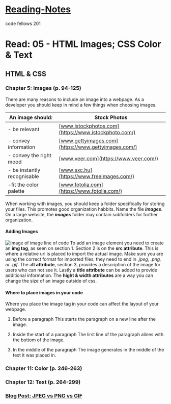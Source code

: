 # [Reading-Notes](https://alsosteve.github.io/reading-notes/)
code fellows 201

# Read: 05 - HTML Images; CSS Color & Text

## HTML & CSS

### Chapter 5: Images (p. 94-125)
There are many reasons to include an image into a webpage. As a developer you should keep in mind a few things when choosing images. 

| **An image should:** | **Stock Photos** |
| --- | --- |
| - be relevant | [www.istockphotos.com](https://www.istockphoto.com/) |
| - convey information | [www.gettyimages.com](https://www.gettyimages.com/) |
| - convey the right mood | [www.veer.com](https://www.veer.com/) |
| - be instantly recognisable | [www.sxc.hu](https://www.freeimages.com/) |
| -fit the color palette | [www.fotolia.com](https://www.fotolia.com/) |

When working with images, you should keep a folder specifically for storing your files. This promotes good organization habbits. Name the file **_images_**. On a large website, the **_images_** folder may contain subfolders for further organization. 

#### Adding Images
![image of image line of code](https://cdo-curriculum.s3.amazonaws.com/media/uploads/img_tag.png)
To add an image element you need to create an **img tag**, as seen on section 1. Section 2 is on the **src attribute**. This is where a relative url is placed to import the actual image. Make sure you are using the correct format for imported files, they need to end in _.jpeg, .png, or .gif_. The a**lt attribute**, section 3, provides a description of the image for users who can not see it. Lastly a **title attribute** can be added to provide additional information. The **hight & width attributes** are a way you can change the size of an image outside of css.

#### Where to place images in your code
Where you place the image tag in your code can affect the layout of your webpage.
1. Before a paragraph
This starts the paragraph on a new line after the image.

2. Inside the start of a paragraph
The lirst line of the paragraph alines with the bottom of the image.

3. In the middle of the paragraph
The image generates in the middle of the text it was placed in.


### Chapter 11: Color (p. 246-263)

### Chapter 12: Text (p. 264-299)

### [Blog Post: JPEG vs PNG vs GIF](https://blog.imagekit.io/jpeg-vs-png-vs-gif-which-image-format-to-use-and-when-c8913ae3e01d)